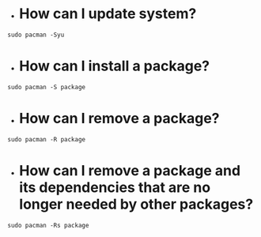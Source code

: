 - # How can I update system?
``sudo pacman -Syu``

- # How can I install a package?
``sudo pacman -S package``

- # How can I remove a package?
``sudo pacman -R package``

- # How can I remove a package and its dependencies that are no longer needed by other packages?
``sudo pacman -Rs package``
